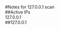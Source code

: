 #Notes for 127.0.0.1 scan
<br>
##Active IPs
<br>127.0.0.1
<br>
##127.0.0.1
<!DOCTYPE html PUBLIC "-//W3C//DTD HTML 4.01//EN" "http://www.w3.org/TR/html4/strict.dtd">
<html xmlns:fo="http://www.w3.org/1999/XSL/Format">
<head>
<meta http-equiv="Content-Type" content="text/html; charset=UTF-8">
<!--generated with nmap.xsl - version 0.9c by Benjamin Erb - http://www.benjamin-erb.de/nmap_xsl.php --><style type="text/css">
/* stylesheet print */
@media print
{
  #menu {
    display:none;
  }

  body {
    font-family: Verdana, Helvetica, sans-serif;
  }
  
  h1 {
    font-size: 13pt;
    font-weight:bold;
    margin:4pt 0pt 0pt 0pt;
    padding:0;
  }

  h2 {
    font-size: 12pt;
    font-weight:bold;
    margin:3pt 0pt 0pt 0pt;
    padding:0;
  }

  h3, a:link, a:visited {
    font-size: 9pt;
    font-weight:bold;
    margin:1pt 0pt 0pt 20pt;
    padding:0;
    text-decoration: none;
    color: #000000;
  }

  p,ul {
    font-size: 9pt;
    margin:1pt 0pt 8pt 40pt;
    padding:0;
    text-align:left;
  }

  li {
    font-size: 9pt;
    margin:0;
    padding:0;
    text-align:left;
  }

  table {
    margin:1pt 0pt 8pt 40pt;
    border:0px;
    width:90%
  }

  td {
    border:0px;
    border-top:1px solid black;
    font-size: 9pt;
  }

  .head td {
    border:0px;
    font-weight:bold;
    font-size: 9pt;
  }
  .noprint { display: none; }
}

/* stylesheet screen */
@media screen
{
  body {
    font-family: Verdana, Helvetica, sans-serif;
    margin: 0px;
    background-color: #FFFFFF;
    color: #000000;
    text-align: center;
  }

  #container {
    text-align:left;
    margin: 10px auto;
    width: 90%;
  }

  h1 {
    font-family: Verdana, Helvetica, sans-serif;
    font-weight:bold;
    font-size: 14pt;
    color: #FFFFFF;
    background-color:#2A0D45;
    margin:10px 0px 0px 0px;
    padding:5px 4px 5px 4px;
    width: 100%;
    border:1px solid black;
    text-align: left;
  }

  h2 {
    font-family: Verdana, Helvetica, sans-serif;
    font-weight:bold;
    font-size: 11pt;
    color: #000000;
    margin:30px 0px 0px 0px;
    padding:4px;
    width: 100%;
    background-color:#F0F8FF;
    text-align: left;
  }

  h2.green {
    color: #000000;
    background-color:#CCFFCC;
    border-color:#006400;
  }

  h2.red {
    color: #000000;
    background-color:#FFCCCC;
    border-color:#8B0000;
  }
   
  h3 {
    font-family: Verdana, Helvetica, sans-serif;
    font-weight:bold;
    font-size: 10pt;
    color:#000000;
    background-color: #FFFFFF;
    width: 75%;
    text-align: left;
  }

  p {
    font-family: Verdana, Helvetica, sans-serif;
    font-size: 8pt;
    color:#000000;
    background-color: #FFFFFF;
    width: 75%;
    text-align: left;
  }

  p i {
    font-family: Verdana, Helvetica, sans-serif;
    font-size: 8pt;
    color:#000000;
    background-color: #CCCCCC;
  }

  ul {
    font-family: Verdana, Helvetica, sans-serif;
    font-size: 8pt;
    color:#000000;
    background-color: #FFFFFF;
    width: 75%;
    text-align: left;
  }

  a {
    font-family: Verdana, Helvetica, sans-serif;
    text-decoration: none;
    font-size: 8pt;
    color:#000000;
    font-weight:bold;
    background-color: #FFFFFF;
    color: #000000;
  }

  li a {
    font-family: Verdana, Helvetica, sans-serif;
    text-decoration: none;
    font-size: 10pt;
    color:#000000;
    font-weight:bold;
    background-color: #FFFFFF;
    color: #000000;
  }

  a:hover {
    text-decoration: underline;
  }

  a.up {
      color:#006400;
  }

  table {
    width: 80%;
    border:0px;
    color: #000000;
    background-color: #000000;
    margin:10px;
  }

  tr {
    vertical-align:top;
    font-family: Verdana, Helvetica, sans-serif;
    font-size: 8pt;
    color:#000000;
    background-color: #FFFFFF;
  }

  tr.head {
    background-color: #E1E1E1;
    color: #000000;
    font-weight:bold;
  }

  tr.open {
    background-color: #CCFFCC;
    color: #000000;
  }
	
  tr.script {
    background-color: #EFFFF7;
    color: #000000;
  }

  tr.filtered {
    background-color: #F2F2F2;
    color: #000000;
  }

  tr.closed {
    background-color: #F2F2F2;
    color: #000000;
  }
    
  td {
    padding:2px;
  }
        
  #menu li {
    display         : inline;
    margin          : 0;
    /*margin-right    : 10px;*/
    padding         : 0;
    list-style-type : none;
  }    
 
  #menubox {
    position: fixed;
    bottom: 0px;
    right: 0px;
    width: 120px;
  }
  
  
  
  /* This section handle's IE's refusal to honor the fixed CSS attribute */
  
  * html div#menubox {
    position: absolute;
    top:expression(eval(
      document.compatMode && document.compatMode=='CSS1Compat') ?
      documentElement.scrollTop+(documentElement.clientHeight-this.clientHeight) 
      : document.body.scrollTop +(document.body.clientHeight-this.clientHeight));
  }
  /* This fixes the jerky effect when scrolling in IE*/
  * html,* html body {
    background: #fff url(nosuchfile) fixed;
  }

  
 
  .up {
    color: #000000;
    background-color:#CCFFCC;
  }
  
  .down {
    color:#626262;
    background-color: #F2F2F2;
  }

  .print_only { display: none; }
  .hidden { display: none; }
  .unhidden { display: block; }
  
}
</style>
<title>Nmap Scan Report - Scanned at Sun Apr 17 20:52:27 2022</title>
<script type="text/javascript">
     
      
                
      function toggle(divID) {
        var item = document.getElementById(divID);
        if (item) {
          item.className=(item.className=='hidden')?'unhidden':'hidden';
        }
      }
           
      function togglePorts(tableID,portState) {
        var table = document.getElementById(tableID);    
        var tbody = table.getElementsByTagName("tbody")[0];
        var rows = tbody.getElementsByTagName("tr");
        for (var i=0; i < rows.length; i++) {
          var value = rows[i].getElementsByTagName("td")[2].firstChild.nodeValue;
          if (value == portState) {
            rows[i].style.display = (rows[i].style.display == 'none')?'':'none';
          }
        }
      }
      
      function toggleAll(portState) {
        var allTables = document.getElementsByTagName("table");
        for (var c=0; c < allTables.length; c++) {
          if (allTables[c].id != "") {
            togglePorts(allTables[c].id, portState)
          }
        }
      }
      
      function init (){
        toggleAll('closed');
        toggleAll('filtered');     
      }     
            
      window.onload = init; 
      
      
    
    </script>
</head>
<body>
<a name="top"></a><div id="container">
<h1>Nmap Scan Report - Scanned at Sun Apr 17 20:52:27 2022</h1>
<ul id="menu">
<li><a href="#scansummary">Scan Summary</a></li>
<li> | <a href="#host_127_0_0_1" class="up">localhost (127.0.0.1)
                  </a>
</li>
</ul>
<a name="scansummary"></a><hr class="print_only">
<h2>Scan Summary</h2>
<p>
      Nmap 7.91 was initiated at Sun Apr 17 20:52:27 2022 with these arguments:<br><i>nmap -sV -sC -T4 -oX temp.xml 127.0.0.1</i><br></p>
<p>
    Verbosity: 0; Debug level 0</p>
<p>Nmap done at Sun Apr 17 20:52:35 2022; 1 IP address (1 host up) scanned in 7.45 seconds</p>
<hr class="print_only">
<a name="host_127_0_0_1"></a><h2 class="up">127.0.0.1 / localhost<span class="print_only">(online)</span>
</h2>
<div id="hostblock_127.0.0.1" class="unhidden">
<h3>Address</h3>
<ul><li>127.0.0.1
            (ipv4)
          </li></ul>

<h3>Hostnames</h3>
<ul>
<li>localhost (PTR)</li>
</ul>
<h3>Ports</h3>
<p>The 998 ports scanned but not shown below are in state: <b>closed</b></p>
<ul><li><p>998 ports replied with: <b>conn-refused</b></p></li></ul>
<table id="porttable_127.0.0.1" cellspacing="1">
<tr class="head">
<td colspan="2">Port</td>
<td>State 
          <a href="javascript:togglePorts('porttable_127.0.0.1','closed');"><span class="noprint"><small> (toggle closed [0] </small></span></a><a href="javascript:togglePorts('porttable_127.0.0.1','filtered');"><span class="noprint"><small> | filtered [0])</small></span></a>
</td>
<td>Service</td>
<td>Reason</td>
<td>Product</td>
<td>Version</td>
<td>Extra info</td>
</tr>


<tr class="open">
<td>22</td>
<td>tcp</td>
<td>open</td>
<td>ssh </td>
<td>syn-ack</td>
<td>OpenSSH </td>
<td>8.4p1 Debian 5 </td>
<td>protocol 2.0 </td>
</tr>
<tr class="script">
<td></td>
<td>ssh-hostkey </td>
<td colspan="6"><pre>
  3072 14:23:6f:2d:ab:fc:e7:b9:a4:f4:8b:c2:4e:15:9b:07 (RSA)
  256 bd:81:7a:9d:6e:f2:2d:e0:50:03:01:04:01:2f:a1:97 (ECDSA)
  256 9f:cf:53:e1:41:b1:29:c4:40:c4:db:a5:1a:7b:40:73 (ED25519) </pre></td>
</tr>
<tr class="open">
<td>111</td>
<td>tcp</td>
<td>open</td>
<td>rpcbind </td>
<td>syn-ack</td>
<td> </td>
<td>2-4 </td>
<td>RPC #100000 </td>
</tr>
<tr class="script">
<td></td>
<td>rpcinfo </td>
<td colspan="6"><pre>
  program version    port/proto  service
  100000  2,3,4        111/tcp   rpcbind
  100000  2,3,4        111/udp   rpcbind
  100000  3,4          111/tcp6  rpcbind
  100000  3,4          111/udp6  rpcbind
 </pre></td>
</tr>
</table>

<br><a href="javascript:toggle('metrics_127.0.0.1');">
    Misc Metrics <span class="noprint"><small> (click to expand)</small></span></a><div id="metrics_127.0.0.1" class="hidden"><table cellspacing="1">
<tr class="head">
<td>Metric</td>
<td>Value</td>
</tr>
<tr>
<td>Ping Results</td>
<td>conn-refused</td>
</tr>
</table></div>
</div>
</div>
<div id="menubox" class="noprint">
<a href="#top"><small>Go to top</small></a><br><a href="javascript:toggleAll('closed');"><small>Toggle Closed Ports</small></a><br><a href="javascript:toggleAll('filtered');"><small>Toggle Filtered Ports</small></a>
</div>
</body>
</html>

##SSH enumeration: <br>
<!DOCTYPE html PUBLIC "-//W3C//DTD HTML 4.01//EN" "http://www.w3.org/TR/html4/strict.dtd">
<html xmlns:fo="http://www.w3.org/1999/XSL/Format">
<head>
<meta http-equiv="Content-Type" content="text/html; charset=UTF-8">
<!--generated with nmap.xsl - version 0.9c by Benjamin Erb - http://www.benjamin-erb.de/nmap_xsl.php --><style type="text/css">
/* stylesheet print */
@media print
{
  #menu {
    display:none;
  }

  body {
    font-family: Verdana, Helvetica, sans-serif;
  }
  
  h1 {
    font-size: 13pt;
    font-weight:bold;
    margin:4pt 0pt 0pt 0pt;
    padding:0;
  }

  h2 {
    font-size: 12pt;
    font-weight:bold;
    margin:3pt 0pt 0pt 0pt;
    padding:0;
  }

  h3, a:link, a:visited {
    font-size: 9pt;
    font-weight:bold;
    margin:1pt 0pt 0pt 20pt;
    padding:0;
    text-decoration: none;
    color: #000000;
  }

  p,ul {
    font-size: 9pt;
    margin:1pt 0pt 8pt 40pt;
    padding:0;
    text-align:left;
  }

  li {
    font-size: 9pt;
    margin:0;
    padding:0;
    text-align:left;
  }

  table {
    margin:1pt 0pt 8pt 40pt;
    border:0px;
    width:90%
  }

  td {
    border:0px;
    border-top:1px solid black;
    font-size: 9pt;
  }

  .head td {
    border:0px;
    font-weight:bold;
    font-size: 9pt;
  }
  .noprint { display: none; }
}

/* stylesheet screen */
@media screen
{
  body {
    font-family: Verdana, Helvetica, sans-serif;
    margin: 0px;
    background-color: #FFFFFF;
    color: #000000;
    text-align: center;
  }

  #container {
    text-align:left;
    margin: 10px auto;
    width: 90%;
  }

  h1 {
    font-family: Verdana, Helvetica, sans-serif;
    font-weight:bold;
    font-size: 14pt;
    color: #FFFFFF;
    background-color:#2A0D45;
    margin:10px 0px 0px 0px;
    padding:5px 4px 5px 4px;
    width: 100%;
    border:1px solid black;
    text-align: left;
  }

  h2 {
    font-family: Verdana, Helvetica, sans-serif;
    font-weight:bold;
    font-size: 11pt;
    color: #000000;
    margin:30px 0px 0px 0px;
    padding:4px;
    width: 100%;
    background-color:#F0F8FF;
    text-align: left;
  }

  h2.green {
    color: #000000;
    background-color:#CCFFCC;
    border-color:#006400;
  }

  h2.red {
    color: #000000;
    background-color:#FFCCCC;
    border-color:#8B0000;
  }
   
  h3 {
    font-family: Verdana, Helvetica, sans-serif;
    font-weight:bold;
    font-size: 10pt;
    color:#000000;
    background-color: #FFFFFF;
    width: 75%;
    text-align: left;
  }

  p {
    font-family: Verdana, Helvetica, sans-serif;
    font-size: 8pt;
    color:#000000;
    background-color: #FFFFFF;
    width: 75%;
    text-align: left;
  }

  p i {
    font-family: Verdana, Helvetica, sans-serif;
    font-size: 8pt;
    color:#000000;
    background-color: #CCCCCC;
  }

  ul {
    font-family: Verdana, Helvetica, sans-serif;
    font-size: 8pt;
    color:#000000;
    background-color: #FFFFFF;
    width: 75%;
    text-align: left;
  }

  a {
    font-family: Verdana, Helvetica, sans-serif;
    text-decoration: none;
    font-size: 8pt;
    color:#000000;
    font-weight:bold;
    background-color: #FFFFFF;
    color: #000000;
  }

  li a {
    font-family: Verdana, Helvetica, sans-serif;
    text-decoration: none;
    font-size: 10pt;
    color:#000000;
    font-weight:bold;
    background-color: #FFFFFF;
    color: #000000;
  }

  a:hover {
    text-decoration: underline;
  }

  a.up {
      color:#006400;
  }

  table {
    width: 80%;
    border:0px;
    color: #000000;
    background-color: #000000;
    margin:10px;
  }

  tr {
    vertical-align:top;
    font-family: Verdana, Helvetica, sans-serif;
    font-size: 8pt;
    color:#000000;
    background-color: #FFFFFF;
  }

  tr.head {
    background-color: #E1E1E1;
    color: #000000;
    font-weight:bold;
  }

  tr.open {
    background-color: #CCFFCC;
    color: #000000;
  }
	
  tr.script {
    background-color: #EFFFF7;
    color: #000000;
  }

  tr.filtered {
    background-color: #F2F2F2;
    color: #000000;
  }

  tr.closed {
    background-color: #F2F2F2;
    color: #000000;
  }
    
  td {
    padding:2px;
  }
        
  #menu li {
    display         : inline;
    margin          : 0;
    /*margin-right    : 10px;*/
    padding         : 0;
    list-style-type : none;
  }    
 
  #menubox {
    position: fixed;
    bottom: 0px;
    right: 0px;
    width: 120px;
  }
  
  
  
  /* This section handle's IE's refusal to honor the fixed CSS attribute */
  
  * html div#menubox {
    position: absolute;
    top:expression(eval(
      document.compatMode && document.compatMode=='CSS1Compat') ?
      documentElement.scrollTop+(documentElement.clientHeight-this.clientHeight) 
      : document.body.scrollTop +(document.body.clientHeight-this.clientHeight));
  }
  /* This fixes the jerky effect when scrolling in IE*/
  * html,* html body {
    background: #fff url(nosuchfile) fixed;
  }

  
 
  .up {
    color: #000000;
    background-color:#CCFFCC;
  }
  
  .down {
    color:#626262;
    background-color: #F2F2F2;
  }

  .print_only { display: none; }
  .hidden { display: none; }
  .unhidden { display: block; }
  
}
</style>
<title>Nmap Scan Report - Scanned at Sun Apr 17 20:52:47 2022</title>
<script type="text/javascript">
     
      
                
      function toggle(divID) {
        var item = document.getElementById(divID);
        if (item) {
          item.className=(item.className=='hidden')?'unhidden':'hidden';
        }
      }
           
      function togglePorts(tableID,portState) {
        var table = document.getElementById(tableID);    
        var tbody = table.getElementsByTagName("tbody")[0];
        var rows = tbody.getElementsByTagName("tr");
        for (var i=0; i < rows.length; i++) {
          var value = rows[i].getElementsByTagName("td")[2].firstChild.nodeValue;
          if (value == portState) {
            rows[i].style.display = (rows[i].style.display == 'none')?'':'none';
          }
        }
      }
      
      function toggleAll(portState) {
        var allTables = document.getElementsByTagName("table");
        for (var c=0; c < allTables.length; c++) {
          if (allTables[c].id != "") {
            togglePorts(allTables[c].id, portState)
          }
        }
      }
      
      function init (){
        toggleAll('closed');
        toggleAll('filtered');     
      }     
            
      window.onload = init; 
      
      
    
    </script>
</head>
<body>
<a name="top"></a><div id="container">
<h1>Nmap Scan Report - Scanned at Sun Apr 17 20:52:47 2022</h1>
<ul id="menu">
<li><a href="#scansummary">Scan Summary</a></li>
<li> | <a href="#host_127_0_0_1" class="up">localhost (127.0.0.1)
                  </a>
</li>
</ul>
<a name="scansummary"></a><hr class="print_only">
<h2>Scan Summary</h2>
<p>
      Nmap 7.91 was initiated at Sun Apr 17 20:52:47 2022 with these arguments:<br><i>nmap --script ssh2-enum-algos.nse,ssh-hostkey.nse -p22 -oX temp.xml 127.0.0.1</i><br></p>
<p>
    Verbosity: 0; Debug level 0</p>
<p>Nmap done at Sun Apr 17 20:52:48 2022; 1 IP address (1 host up) scanned in 0.90 seconds</p>
<hr class="print_only">
<a name="host_127_0_0_1"></a><h2 class="up">127.0.0.1 / localhost<span class="print_only">(online)</span>
</h2>
<div id="hostblock_127.0.0.1" class="unhidden">
<h3>Address</h3>
<ul><li>127.0.0.1
            (ipv4)
          </li></ul>

<h3>Hostnames</h3>
<ul>
<li>localhost (PTR)</li>
</ul>
<h3>Ports</h3>
<table id="porttable_127.0.0.1" cellspacing="1">
<tr class="head">
<td colspan="2">Port</td>
<td>State 
          <a href="javascript:togglePorts('porttable_127.0.0.1','closed');"><span class="noprint"><small> (toggle closed [0] </small></span></a><a href="javascript:togglePorts('porttable_127.0.0.1','filtered');"><span class="noprint"><small> | filtered [0])</small></span></a>
</td>
<td>Service</td>
<td>Reason</td>
<td>Product</td>
<td>Version</td>
<td>Extra info</td>
</tr>
<tr class="open">
<td>22</td>
<td>tcp</td>
<td>open</td>
<td>ssh </td>
<td>syn-ack</td>
<td> </td>
<td> </td>
<td> </td>
</tr>
<tr class="script">
<td></td>
<td>ssh-hostkey </td>
<td colspan="6"><pre>
  3072 14:23:6f:2d:ab:fc:e7:b9:a4:f4:8b:c2:4e:15:9b:07 (RSA)
  256 bd:81:7a:9d:6e:f2:2d:e0:50:03:01:04:01:2f:a1:97 (ECDSA)
  256 9f:cf:53:e1:41:b1:29:c4:40:c4:db:a5:1a:7b:40:73 (ED25519) </pre></td>
</tr>
<tr class="script">
<td></td>
<td>ssh2-enum-algos </td>
<td colspan="6"><pre>
  kex_algorithms: (9)
      curve25519-sha256
      curve25519-sha256@libssh.org
      ecdh-sha2-nistp256
      ecdh-sha2-nistp384
      ecdh-sha2-nistp521
      diffie-hellman-group-exchange-sha256
      diffie-hellman-group16-sha512
      diffie-hellman-group18-sha512
      diffie-hellman-group14-sha256
  server_host_key_algorithms: (5)
      rsa-sha2-512
      rsa-sha2-256
      ssh-rsa
      ecdsa-sha2-nistp256
      ssh-ed25519
  encryption_algorithms: (6)
      chacha20-poly1305@openssh.com
      aes128-ctr
      aes192-ctr
      aes256-ctr
      aes128-gcm@openssh.com
      aes256-gcm@openssh.com
  mac_algorithms: (10)
      umac-64-etm@openssh.com
      umac-128-etm@openssh.com
      hmac-sha2-256-etm@openssh.com
      hmac-sha2-512-etm@openssh.com
      hmac-sha1-etm@openssh.com
      umac-64@openssh.com
      umac-128@openssh.com
      hmac-sha2-256
      hmac-sha2-512
      hmac-sha1
  compression_algorithms: (2)
      none
      zlib@openssh.com </pre></td>
</tr>
</table>

<br><a href="javascript:toggle('metrics_127.0.0.1');">
    Misc Metrics <span class="noprint"><small> (click to expand)</small></span></a><div id="metrics_127.0.0.1" class="hidden"><table cellspacing="1">
<tr class="head">
<td>Metric</td>
<td>Value</td>
</tr>
<tr>
<td>Ping Results</td>
<td>conn-refused</td>
</tr>
</table></div>
</div>
</div>
<div id="menubox" class="noprint">
<a href="#top"><small>Go to top</small></a><br><a href="javascript:toggleAll('closed');"><small>Toggle Closed Ports</small></a><br><a href="javascript:toggleAll('filtered');"><small>Toggle Filtered Ports</small></a>
</div>
</body>
</html>
<br>
##Exploits found: <br>
###OpenSSH 2.3 < 7.7 - Username Enumeration<br>

2018-08-21<br>

https://www.exploit-db.com/exploits/45233<br>
